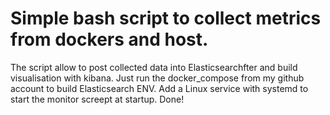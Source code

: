 # Simple bash script to collect metrics from dockers and host.
The script allow to post collected data into Elasticsearchfter and build visualisation with kibana. 
Just run the docker_compose from my github account to build Elasticsearch ENV.
Add a Linux service with systemd to start the monitor screept at startup. 
Done!
